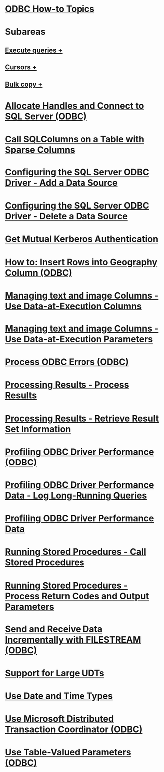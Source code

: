 # [ODBC How-to Topics](odbc-how-to-topics.md)

# Subareas
## [Execute queries +](../../relational-databases/native-client-odbc-how-to/execute-queries/executing-queries-how-to-topics-odbc.md)
## [Cursors +](../../relational-databases/native-client-odbc-how-to/cursors/using-cursors-how-to-topics-odbc.md)
## [Bulk copy +](../../relational-databases/native-client-odbc-how-to/bulk-copy/bulk-copying-with-the-sql-server-odbc-driver-how-to-topics-odbc.md)

# [Allocate Handles and Connect to SQL Server (ODBC)](allocate-handles-and-connect-to-sql-server-odbc.md)
# [Call SQLColumns on a Table with Sparse Columns](call-sqlcolumns-on-a-table-with-sparse-columns.md)
# [Configuring the SQL Server ODBC Driver - Add a Data Source](configuring-the-sql-server-odbc-driver-add-a-data-source.md)
# [Configuring the SQL Server ODBC Driver - Delete a Data Source](configuring-the-sql-server-odbc-driver-delete-a-data-source.md)
# [Get Mutual Kerberos Authentication](get-mutual-kerberos-authentication.md)
# [How to: Insert Rows into Geography Column (ODBC)](how-to-insert-rows-into-geography-column-odbc.md)
# [Managing text and image Columns - Use Data-at-Execution Columns](managing-text-and-image-columns-use-data-at-execution-columns.md)
# [Managing text and image Columns - Use Data-at-Execution Parameters](managing-text-and-image-columns-use-data-at-execution-parameters.md)
# [Process ODBC Errors (ODBC)](process-odbc-errors-odbc.md)
# [Processing Results - Process Results](processing-results-process-results.md)
# [Processing Results - Retrieve Result Set Information](processing-results-retrieve-result-set-information.md)
# [Profiling ODBC Driver Performance (ODBC)](profiling-odbc-driver-performance-odbc.md)
# [Profiling ODBC Driver Performance Data - Log Long-Running Queries](profiling-odbc-driver-performance-data-log-long-running-queries.md)
# [Profiling ODBC Driver Performance Data](profiling-odbc-driver-performance-data.md)
# [Running Stored Procedures - Call Stored Procedures](running-stored-procedures-call-stored-procedures.md)
# [Running Stored Procedures - Process Return Codes and Output Parameters](running-stored-procedures-process-return-codes-and-output-parameters.md)
# [Send and Receive Data Incrementally with FILESTREAM (ODBC)](send-and-receive-data-incrementally-with-filestream-odbc.md)
# [Support for Large UDTs](support-for-large-udts.md)
# [Use Date and Time Types](use-date-and-time-types.md)
# [Use Microsoft Distributed Transaction Coordinator (ODBC)](use-microsoft-distributed-transaction-coordinator-odbc.md)
# [Use Table-Valued Parameters (ODBC)](use-table-valued-parameters-odbc.md)
